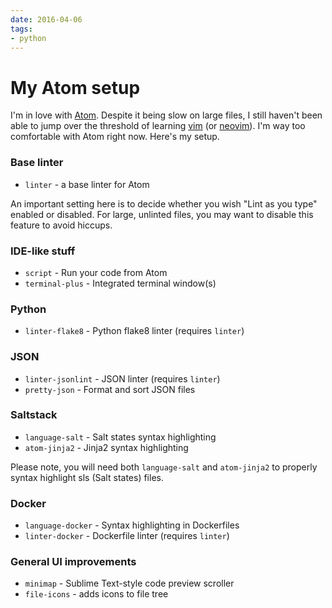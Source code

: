 ```yaml
---
date: 2016-04-06
tags:
- python
---
```


# My Atom setup

I'm in love with [Atom](https://atom.io). Despite it being slow on large
files, I still haven't been able to jump over the threshold of learning
[vim](http://www.vim.org) (or [neovim](https://neovim.io)).
I'm way too comfortable with Atom right now. Here's my setup.

<!-- more -->

### Base linter

* `linter` - a base linter for Atom

An important setting here is to decide whether you wish "Lint as you type"
enabled or disabled. For large, unlinted files, you may want to disable this
feature to avoid hiccups.

### IDE-like stuff

* `script` - Run your code from Atom
* `terminal-plus` - Integrated terminal window(s)

### Python

* `linter-flake8` - Python flake8 linter (requires `linter`)

### JSON

* `linter-jsonlint` - JSON linter (requires `linter`)
* `pretty-json` - Format and sort JSON files

### Saltstack

* `language-salt` - Salt states syntax highlighting
* `atom-jinja2` - Jinja2 syntax highlighting

Please note, you will need both `language-salt` and `atom-jinja2` to properly
syntax highlight sls (Salt states) files.

### Docker

* `language-docker` - Syntax highlighting in Dockerfiles
* `linter-docker` - Dockerfile linter (requires `linter`)

### General UI improvements

* `minimap` - Sublime Text-style code preview scroller
* `file-icons` - adds icons to file tree